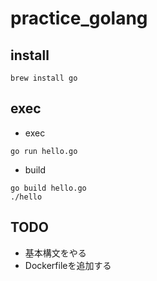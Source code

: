 # practice_golang

## install

```
brew install go
```

## exec
* exec

```
go run hello.go
```

* build

```
go build hello.go
./hello
```

## TODO
* 基本構文をやる
* Dockerfileを追加する

